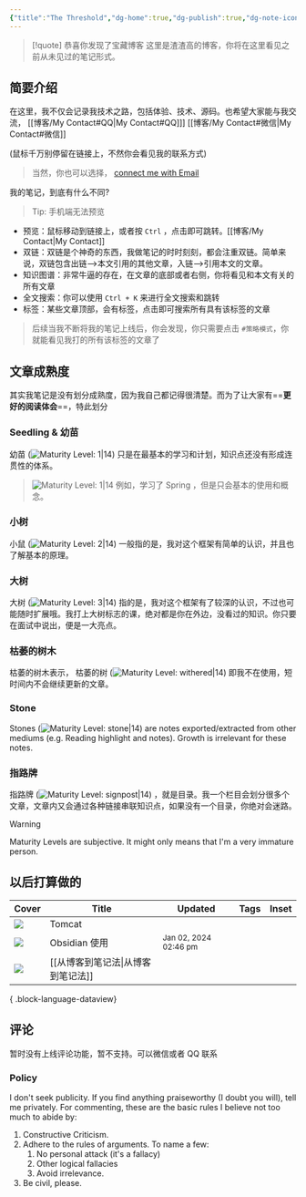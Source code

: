 ```yaml
---
{"title":"The Threshold","dg-home":true,"dg-publish":true,"dg-note-icon":"signpost","dg-pinned":true,"dg-hide-in-graph":true,"cssclasses":["cards","cards-cols-3","cards-cover","cards-cover-no-border","cards-title-hide-icons"],"dg-metatags":{"description":"Utsob's Digital Garden","og: description":"Utsob's Digital Garden"},"created":"2023-01-02T21:30:15+06:00","updated":"2023-06-25T16:59:25+06:00","permalink":"/Me//","metatags":{"description":"Utsob's Digital Garden","og: description":"Utsob's Digital Garden"},"hideInGraph":true,"pinned":true,"contentClasses":"cards cards-cols-3 cards-cover cards-cover-no-border cards-title-hide-icons","tags":["gardenEntry","gardenEntry","gardenEntry"],"dgPassFrontmatter":true,"noteIcon":"signpost","dg-path":"Me/"}
---
```




> [!quote] 恭喜你发现了宝藏博客
> 这里是渣渣高的博客，你将在这里看见之前从未见过的笔记形式。

## 简要介绍
在这里，我不仅会记录我技术之路，包括体验、技术、源码。也希望大家能与我交流， [[博客/My Contact#QQ\|My Contact#QQ]]]  [[博客/My Contact#微信\|My Contact#微信]]

(鼠标千万别停留在链接上，不然你会看见我的联系方式)
>当然，你也可以选择， [connect me with Email](mailto:632411450@qq.com)

我的笔记，到底有什么不同?
>Tip: 手机端无法预览
-  预览：鼠标移动到链接上，或者按 `Ctrl` ，点击即可跳转。[[博客/My Contact\|My Contact]]
- 双链：双链是个神奇的东西，我做笔记的时时刻刻，都会注重双链。简单来说，双链包含出链-->本文引用的其他文章，入链-->引用本文的文章。
- 知识图谱：非常牛逼的存在，在文章的底部或者右侧，你将看见和本文有关的所有文章
- 全文搜索：你可以使用 `Ctrl + K` 来进行全文搜索和跳转
- 标签：某些文章顶部，会有标签，点击即可搜索所有具有该标签的文章
> 后续当我不断将我的笔记上线后，你会发现，你只需要点击 `#策略模式`，你就能看见我打的所有该标签的文章了



## 文章成熟度
其实我笔记是没有划分成熟度，因为我自己都记得很清楚。而为了让大家有==**更好的阅读体会**==，特此划分

### Seedling & 幼苗
幼苗 (![Maturity Level: 1|14](https://hermitage.utsob.me/img/tree-1.svg)) 只是在最基本的学习和计划，知识点还没有形成连贯性的体系。
> ![Maturity Level: 1|14](https://hermitage.utsob.me/img/tree-1.svg)
> 例如，学习了 Spring ，但是只会基本的使用和概念。


### 小树
小鼠 (![Maturity Level: 2|14](https://hermitage.utsob.me/img/tree-2.svg)) 一般指的是，我对这个框架有简单的认识，并且也了解基本的原理。

### 大树
大树 (![Maturity Level: 3|14](https://hermitage.utsob.me/img/tree-3.svg)) 指的是，我对这个框架有了较深的认识，不过也可能随时扩展哦。我打上大树标志的课，绝对都是你在外边，没看过的知识。你只要在面试中说出，便是一大亮点。

### 枯萎的树木
枯萎的树木表示，
枯萎的树 (![Maturity Level: withered|14](https://hermitage.utsob.me/img/withered.svg)) 即我不在使用，短时间内不会继续更新的文章。

### Stone
Stones (![Maturity Level: stone|14](https://hermitage.utsob.me/img/stone.svg)) are notes exported/extracted from other mediums (e.g. Reading highlight and notes). Growth is irrelevant for these notes.

### 指路牌
指路牌 (![Maturity Level: signpost|14](https://hermitage.utsob.me/img/signpost.svg)) ，就是目录。我一个栏目会划分很多个文章，文章内又会通过各种链接串联知识点，如果没有一个目录，你绝对会迷路。

> [!Warning] 
> Maturity Levels are subjective. It might only means that I'm a very immature person.


## 以后打算做的
| Cover | Title | Updated | Tags | Inset |
| ---- | ---- | ---- | ---- | ---- |
| <img src='https://hermitage.utsob.me/img/3-cover-card.jpg'/> | Tomcat |  |  | <img class=inset-cover src=''/> |
| <img src='https://hermitage.utsob.me/img/3-cover-card.jpg'/> | Obsidian 使用 | <i icon-name=calendar-clock></i><small>Jan 02, 2024 02:46 pm</small> |  | <img class=inset-cover src=''/> |
| <img src='https://hermitage.utsob.me/img/2-cover-card.jpg'/> | [[从博客到笔记法\|从博客到笔记法]] |  |  |  |




{ .block-language-dataview}
## 评论
暂时没有上线评论功能，暂不支持。可以微信或者 QQ 联系



### Policy
I don't seek publicity. If you find anything praiseworthy (I doubt you will), tell me privately. For commenting, these are the basic rules I believe not too much to abide by:
1. Constructive Criticism.
2. Adhere to the rules of arguments. To name a few:
    1. No personal attack (it's a fallacy)
    2. Other logical fallacies
    3. Avoid irrelevance.
3. Be civil, please.

[^1]: Here, I'm using the word hermitage as a loose translation of the word [Tapovan](https://en.wikipedia.org/wiki/Tapovan).